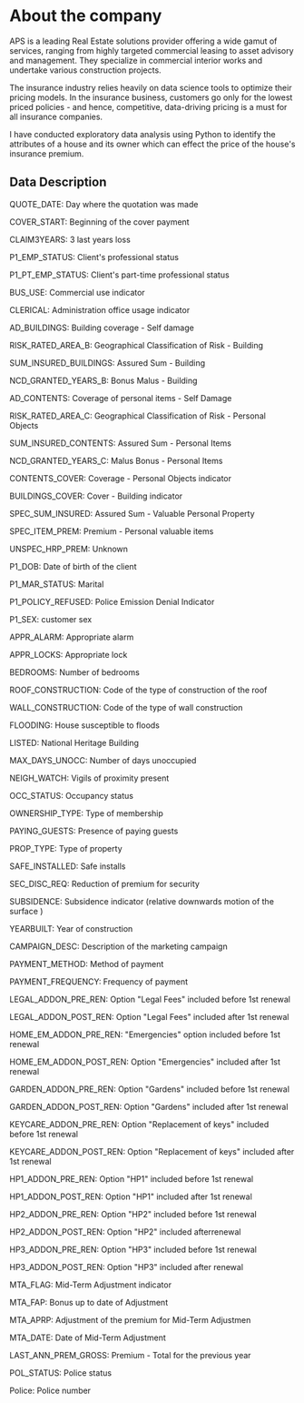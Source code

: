 # About the company

APS is a leading Real Estate solutions provider offering a wide gamut of services, ranging from highly targeted commercial leasing to asset advisory and management. They specialize in commercial interior works and undertake various construction projects.

The insurance industry relies heavily on data science tools to optimize their pricing models. In the insurance business, customers go only for the lowest priced policies - and hence, competitive, data-driving pricing is a must for all insurance companies.

I have conducted exploratory data analysis using Python to identify the attributes of a house and its owner which can effect the price of the house's insurance premium.

## Data Description

QUOTE_DATE: Day where the quotation was made

COVER_START: Beginning of the cover payment

CLAIM3YEARS: 3 last years loss

P1_EMP_STATUS: Client's professional status

P1_PT_EMP_STATUS: Client's part-time professional status

BUS_USE: Commercial use indicator

CLERICAL: Administration office usage indicator

AD_BUILDINGS: Building coverage - Self damage

RISK_RATED_AREA_B: Geographical Classification of Risk - Building

SUM_INSURED_BUILDINGS: Assured Sum - Building

NCD_GRANTED_YEARS_B: Bonus Malus - Building

AD_CONTENTS: Coverage of personal items - Self Damage

RISK_RATED_AREA_C: Geographical Classification of Risk - Personal Objects

SUM_INSURED_CONTENTS: Assured Sum - Personal Items

NCD_GRANTED_YEARS_C: Malus Bonus - Personal Items

CONTENTS_COVER: Coverage - Personal Objects indicator

BUILDINGS_COVER: Cover - Building indicator

SPEC_SUM_INSURED: Assured Sum - Valuable Personal Property

SPEC_ITEM_PREM: Premium - Personal valuable items

UNSPEC_HRP_PREM: Unknown

P1_DOB: Date of birth of the client

P1_MAR_STATUS: Marital

P1_POLICY_REFUSED: Police Emission Denial Indicator

P1_SEX: customer sex

APPR_ALARM: Appropriate alarm

APPR_LOCKS: Appropriate lock

BEDROOMS: Number of bedrooms

ROOF_CONSTRUCTION: Code of the type of construction of the roof

WALL_CONSTRUCTION: Code of the type of wall construction

FLOODING: House susceptible to floods

LISTED: National Heritage Building

MAX_DAYS_UNOCC: Number of days unoccupied

NEIGH_WATCH: Vigils of proximity present

OCC_STATUS: Occupancy status

OWNERSHIP_TYPE: Type of membership

PAYING_GUESTS: Presence of paying guests

PROP_TYPE: Type of property

SAFE_INSTALLED: Safe installs

SEC_DISC_REQ: Reduction of premium for security

SUBSIDENCE: Subsidence indicator (relative downwards motion of the surface )

YEARBUILT: Year of construction

CAMPAIGN_DESC: Description of the marketing campaign

PAYMENT_METHOD: Method of payment

PAYMENT_FREQUENCY: Frequency of payment

LEGAL_ADDON_PRE_REN: Option "Legal Fees" included before 1st renewal

LEGAL_ADDON_POST_REN: Option "Legal Fees" included after 1st renewal

HOME_EM_ADDON_PRE_REN: "Emergencies" option included before 1st renewal

HOME_EM_ADDON_POST_REN: Option "Emergencies" included after 1st renewal

GARDEN_ADDON_PRE_REN: Option "Gardens" included before 1st renewal

GARDEN_ADDON_POST_REN: Option "Gardens" included after 1st renewal

KEYCARE_ADDON_PRE_REN: Option "Replacement of keys" included before 1st renewal

KEYCARE_ADDON_POST_REN: Option "Replacement of keys" included after 1st renewal

HP1_ADDON_PRE_REN: Option "HP1" included before 1st renewal

HP1_ADDON_POST_REN: Option "HP1" included after 1st renewal

HP2_ADDON_PRE_REN: Option "HP2" included before 1st renewal

HP2_ADDON_POST_REN: Option "HP2" included afterrenewal

HP3_ADDON_PRE_REN: Option "HP3" included before 1st renewal

HP3_ADDON_POST_REN: Option "HP3" included after renewal

MTA_FLAG: Mid-Term Adjustment indicator

MTA_FAP: Bonus up to date of Adjustment

MTA_APRP: Adjustment of the premium for Mid-Term Adjustmen

MTA_DATE: Date of Mid-Term Adjustment

LAST_ANN_PREM_GROSS: Premium - Total for the previous year

POL_STATUS: Police status

Police: Police number
